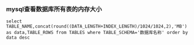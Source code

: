 ### mysql查看数据库所有表的内存大小

```
select TABLE_NAME,concat(round((DATA_LENGTH+INDEX_LENGTH)/1024/1024,2),'MB') as data,TABLE_ROWS from TABLES where TABLE_SCHEMA='数据库名称' order by data desc
```

